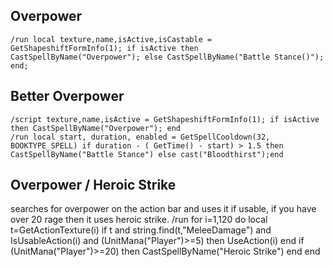 ## Overpower
```
/run local texture,name,isActive,isCastable = GetShapeshiftFormInfo(1); if isActive then CastSpellByName("Overpower"); else CastSpellByName("Battle Stance()"); end;
```
 

## Better Overpower
```
/script texture,name,isActive = GetShapeshiftFormInfo(1); if isActive then CastSpellByName("Overpower"); end
/run local start, duration, enabled = GetSpellCooldown(32, BOOKTYPE_SPELL) if duration - ( GetTime() - start) > 1.5 then CastSpellByName("Battle Stance") else cast("Bloodthirst");end
``` 


## Overpower / Heroic Strike
searches for overpower on the action bar and uses it if usable, if you have over 20 rage then it uses heroic strike.
/run for i=1,120 do local t=GetActionTexture(i) if t and string.find(t,"MeleeDamage") and IsUsableAction(i) and (UnitMana("Player")>=5) then UseAction(i) end if (UnitMana("Player")>=20) then CastSpellByName("Heroic Strike") end end